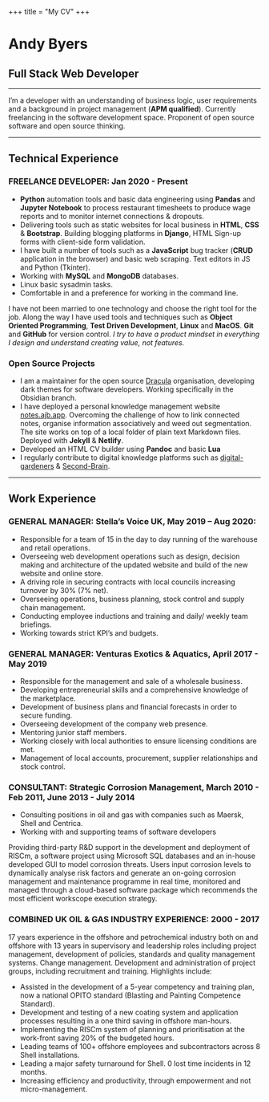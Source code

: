 +++
title = "My CV"
+++

# Andy Byers

## Full Stack Web Developer

---

I’m a developer with an understanding of business logic, user requirements and a background in project management (**APM qualified**). Currently freelancing in the software development space. Proponent of open source software and open source thinking.

---

## Technical Experience

### FREELANCE DEVELOPER: Jan 2020 - Present

- **Python** automation tools and basic data engineering using **Pandas** and **Jupyter Notebook** to process restaurant timesheets to produce wage reports and to monitor internet connections & dropouts.
- Delivering tools such as static websites for local business in **HTML**, **CSS** & **Bootstrap**. Building blogging platforms in **Django**, HTML Sign-up forms with client-side form validation.
- I have built a number of tools such as a **JavaScript** bug tracker \(**CRUD** application in the browser) and basic web scraping. Text editors in JS and Python (Tkinter).
- Working with **MySQL** and **MongoDB** databases.
- Linux basic sysadmin tasks.
- Comfortable in and a preference for working in the command line.

I have not been married to one technology and choose the right tool for the job. Along the way I have used tools and techniques such as **Object Oriented Programming**, **Test Driven Development**, **Linux** and **MacOS**. **Git** and **GitHub** for version control. _I try to have a product mindset in everything I design and understand creating value, not features._

### Open Source Projects

- I am a maintainer for the open source [Dracula](https://github.com/dracula) organisation, developing dark themes for software developers. Working specifically in the Obsidian branch.
- I have deployed a personal knowledge management website [notes.ajb.app](https://notes.ajb.app). Overcoming the challenge of how to link connected notes, organise information associatively and weed out segmentation. The site works on top of a local folder of plain text Markdown files. Deployed with **Jekyll** & **Netlify**.
- Developed an HTML CV builder using **Pandoc** and basic **Lua**
- I regularly contribute to digital knowledge platforms such as [digital-gardeners](https://github.com/MaggieAppleton/digital-gardeners) & [Second-Brain](https://github.com/KasperZutterman/Second-Brain).

---

## Work Experience

### GENERAL MANAGER: Stella’s Voice UK, May 2019 – Aug 2020:

- Responsible for a team of 15 in the day to day running of the warehouse and retail operations.
- Overseeing web development operations such as design, decision making and architecture of the updated website and build of the new website and online store.
- A driving role in securing contracts with local councils increasing turnover by 30% (7% net).
- Overseeing operations, business planning, stock control and supply chain management.
- Conducting employee inductions and training and daily/ weekly team briefings.
- Working towards strict KPI’s and budgets.

### GENERAL MANAGER: Venturas Exotics & Aquatics, April 2017 - May 2019

- Responsible for the management and sale of a wholesale business.
- Developing entrepreneurial skills and a comprehensive knowledge of the marketplace.
- Development of business plans and financial forecasts in order to secure funding.
- Overseeing development of the company web presence.
- Mentoring junior staff members.
- Working closely with local authorities to ensure licensing conditions are met.
- Management of local accounts, procurement, supplier relationships and stock control.

### CONSULTANT: Strategic Corrosion Management, March 2010 - Feb 2011, June 2013 - July 2014

- Consulting positions in oil and gas with companies such as Maersk, Shell and Centrica.
- Working with and supporting teams of software developers

Providing third-party R&D support in the development and deployment of RISCm, a software project using Microsoft SQL databases and an in-house developed GUI to model corrosion threats. Users input corrosion levels to dynamically analyse risk factors and generate an on-going corrosion management and maintenance programme in real time, monitored and managed through a cloud-based software package which recommends the most efficient workscope execution strategy.

### COMBINED UK OIL & GAS INDUSTRY EXPERIENCE: 2000 - 2017

17 years experience in the offshore and petrochemical industry both on and offshore with 13 years in supervisory and leadership roles including project management, development of policies, standards and quality management systems. Change management. Development and administration of project groups, including recruitment and training. Highlights include:

- Assisted in the development of a 5-year competency and training plan, now a national OPITO standard (Blasting and Painting Competence Standard).
- Development and testing of a new coating system and application processes resulting in a one third saving in offshore man-hours.
- Implementing the RISCm system of planning and prioritisation at the work-front saving 20% of the budgeted hours.
- Leading teams of 100+ offshore employees and subcontractors across 8 Shell installations.
- Leading a major safety turnaround for Shell. 0 lost time incidents in 12 months.
- Increasing efficiency and productivity, through empowerment and not micro-management.
